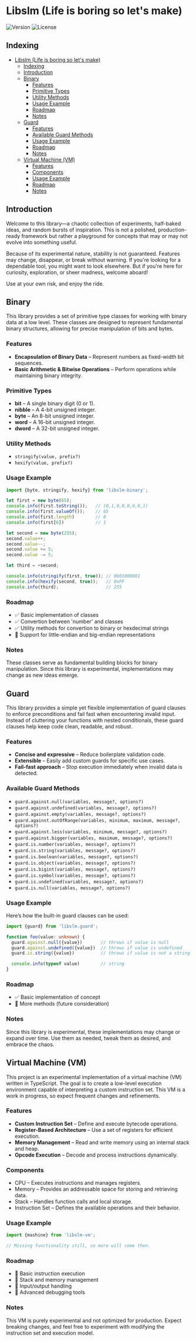 # Libslm (Life is boring so let's make)

![Version](https://img.shields.io/github/package-json/v/Hulle107/libslm?style=for-the-badge)
![License](https://img.shields.io/github/license/Hulle107/libslm?style=for-the-badge)

## Indexing
- [Libslm (Life is boring so let's make)](#libslm-life-is-boring-so-lets-make)
  - [Indexing](#indexing)
  - [Introduction](#introduction)
  - [Binary](#binary)
    - [Features](#features)
    - [Primitive Types](#primitive-types)
    - [Utility Methods](#utility-methods)
    - [Usage Example](#usage-example)
    - [Roadmap](#roadmap)
    - [Notes](#notes)
  - [Guard](#guard)
    - [Features](#features-1)
    - [Available Guard Methods](#available-guard-methods)
    - [Usage Example](#usage-example-1)
    - [Roadmap](#roadmap-1)
    - [Notes](#notes-1)
  - [Virtual Machine (VM)](#virtual-machine-vm)
    - [Features](#features-2)
    - [Components](#components)
    - [Usage Example](#usage-example-2)
    - [Roadmap](#roadmap-2)
    - [Notes](#notes-2)

## Introduction
Welcome to this library—a chaotic collection of experiments, half-baked ideas, and random bursts of inspiration. This is not a polished, production-ready framework but rather a playground for concepts that may or may not evolve into something useful.

Because of its experimental nature, stability is not guaranteed. Features may change, disappear, or break without warning. If you're looking for a dependable tool, you might want to look elsewhere. But if you're here for curiosity, exploration, or sheer madness, welcome aboard!

Use at your own risk, and enjoy the ride.

## Binary
This library provides a set of primitive type classes for working with binary data at a low level. These classes are designed to represent fundamental binary structures, allowing for precise manipulation of bits and bytes.

### Features
- **Encapsulation of Binary Data** – Represent numbers as fixed-width bit sequences.
- **Basic Arithmetic & Bitwise Operations** – Perform operations while maintaining binary integrity.

### Primitive Types
- **bit** – A single binary digit (0 or 1).
- **nibble** – A 4-bit unsigned integer.
- **byte** – An 8-bit unsigned integer.
- **word** – A 16-bit unsigned integer.
- **dword** – A 32-bit unsigned integer.

### Utility Methods
- `stringify(value, prefix?)`
- `hexify(value, prefix?)`

### Usage Example
```typescript
import {byte, stringify, hexify} from 'libslm-binary';

let first = new byte(65);
console.info(first.toString());   // (0,1,0,0,0,0,0,1)
console.info(first.valueOf());    // 65
console.info(first.length)        // 8
console.info(first[6])            // 1

let second = new byte(255);
second.value++;
second.value--;
second.value += 5;
second.value -= 5;

let third = +second;

console.info(stringify(first, true)); // 0b01000001
console.info(hexify(second, true));   // 0xFF
console.info(third);                  // 255
```

### Roadmap
- ✅ Basic implementation of classes
- ✅ Convertion between 'number' and classes
- ✅ Utility methods for convertion to binary or hexdecimal strings
- 🔲 Support for little-endian and big-endian representations

### Notes
These classes serve as fundamental building blocks for binary manipulation. Since this library is experimental, implementations may change as new ideas emerge.

## Guard
This library provides a simple yet flexible implementation of guard clauses to enforce preconditions and fail fast when encountering invalid input. Instead of cluttering your functions with nested conditionals, these guard clauses help keep code clean, readable, and robust.

### Features
- **Concise and expressive** – Reduce boilerplate validation code.
- **Extensible** – Easily add custom guards for specific use cases.
- **Fail-fast approach** – Stop execution immediately when invalid data is detected.

### Available Guard Methods
- `guard.against.null(variables, message?, options?)`
- `guard.against.undefined(variables, message?, options?)`
- `guard.against.empty(variables, message?, options?)`
- `guard.against.outOfRange(variables, minimum, maximum, message?, options?)`
- `guard.against.less(variables, minimum, message?, options?)`
- `guard.against.bigger(variables, maximum, message?, options?)`
- `guard.is.number(variables, message?, options?)`
- `guard.is.string(variables, message?, options?)`
- `guard.is.boolean(variables, message?, options?)`
- `guard.is.object(variables, message?, options?)`
- `guard.is.bigint(variables, message?, options?)`
- `guard.is.symbol(variables, message?, options?)`
- `guard.is.undefined(variables, message?, options?)`
- `guard.is.null(variables, message?, options?)`

### Usage Example
Here’s how the built-in guard clauses can be used:
```typescript
import {guard} from 'libslm.guard';

function foo(value: unknown) {
  guard.against.null({value})       // throws if value is null
  guard.against.undefined({value})  // throws if value is undefined
  guard.is.string({value})          // throws if value is not a string

  console.info(typeof value)        // string
}
```

### Roadmap
- ✅ Basic implementation of concept
- 🔲 More methods (future consideration)

### Notes
Since this library is experimental, these implementations may change or expand over time. Use them as needed, tweak them as desired, and embrace the chaos.

## Virtual Machine (VM)
This project is an experimental implementation of a virtual machine (VM) written in TypeScript. The goal is to create a low-level execution environment capable of interpreting a custom instruction set. This VM is a work in progress, so expect frequent changes and refinements.

### Features
- **Custom Instruction Set** – Define and execute bytecode operations.
- **Register-Based Architecture** – Use a set of registers for efficient execution.
- **Memory Management** – Read and write memory using an internal stack and heap.
- **Opcode Execution** – Decode and process instructions dynamically.

### Components
- CPU – Executes instructions and manages registers.
- Memory – Provides an addressable space for storing and retrieving data.
- Stack – Handles function calls and local storage.
- Instruction Set – Defines the available operations and their behavior.

### Usage Example
```typescript
import {mashine} from 'libslm-vm';

// Missing functionality still, so more will come then.
```

### Roadmap
- 🔲 Basic instruction execution
- 🔲 Stack and memory management
- 🔲 Input/output handling
- 🔲 Advanced debugging tools

### Notes
This VM is purely experimental and not optimized for production. Expect breaking changes, and feel free to experiment with modifying the instruction set and execution model.